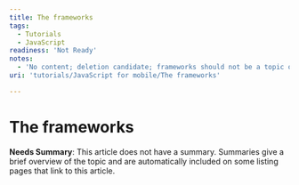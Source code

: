 ```yaml
---
title: The frameworks
tags:
  - Tutorials
  - JavaScript
readiness: 'Not Ready'
notes:
  - 'No content; deletion candidate; frameworks should not be a topic on webplatform.org'
uri: 'tutorials/JavaScript for mobile/The frameworks'

---
```

# The frameworks

**Needs Summary**: This article does not have a summary. Summaries give a brief overview of the topic and are automatically included on some listing pages that link to this article.

